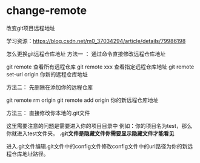 # change-remote
改变git项目远程地址

学习资源：https://blog.csdn.net/m0_37034294/article/details/79986198

怎么更换git远程仓库地址
方法一 ： 通过命令直接修改远程仓库地址

git remote 查看所有远程仓库
git remote xxx 查看指定远程仓库地址
git remote set-url origin 你新的远程仓库地址

方法二： 先删除在添加你的远程仓库

git remote rm origin
git remote add origin 你的新远程仓库地址

方法三： 直接修改你本地的.git文件

这里需要注意的问题是需要进入你的项目目录中
例如：你的项目名为test，那么你就进入test文件夹。
**.git文件是隐藏文件你需要显示隐藏文件才能看见**

进入.git文件编辑.git文件中的config文件修改config文件中的url路径为你的新远程仓库地址路径。
